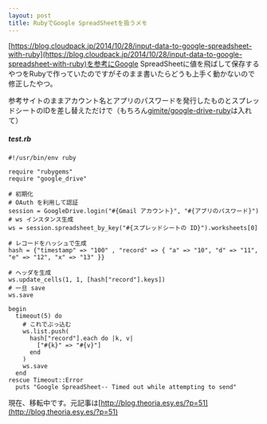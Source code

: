 ```yaml
---
layout: post
title: RubyでGoogle SpreadSheetを扱うメモ
---
```


[https://blog.cloudpack.jp/2014/10/28/input-data-to-google-spreadsheet-with-ruby](https://blog.cloudpack.jp/2014/10/28/input-data-to-google-spreadsheet-with-ruby)を参考にGoogle SpreadSheetに値を飛ばして保存するやつをRubyで作っていたのですがそのまま書いたらどうも上手く動かないので修正したやつ。

参考サイトのままアカウント名とアプリのパスワードを発行したものとスプレッドシートのIDを差し替えただけで（もちろん[gimite/google-drive-ruby](https://github.com/gimite/google-drive-ruby)は入れて）

##### test.rb
    #!/usr/bin/env ruby

    require "rubygems"
    require "google_drive"

    # 初期化
    # OAuth を利用して認証
    session = GoogleDrive.login("#{Gmail アカウント}", "#{アプリのパスワード}")
    # ws インスタンス生成
    ws = session.spreadsheet_by_key("#{スプレッドシートの ID}").worksheets[0]

    # レコードをハッシュで生成
    hash = {"timestamp" => "100" , "record" => { "a" => "10", "d" => "11", "e" => "12", "x" => "13" }}

    # ヘッダを生成
    ws.update_cells(1, 1, [hash["record"].keys])
    # 一旦 save
    ws.save

    begin
      timeout(5) do
        # これでぶっ込む
        ws.list.push(
          hash["record"].each do |k, v|
            ["#{k}" => "#{v}"]
          end
        )
        ws.save
      end
    rescue Timeout::Error
      puts "Google SpreadSheet-- Timed out while attempting to send"

現在、移転中です。元記事は[http://blog.theoria.esy.es/?p=51](http://blog.theoria.esy.es/?p=51)
